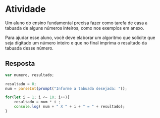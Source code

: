 # Atividade

Um aluno do ensino fundamental precisa fazer como tarefa de casa a tabuada de alguns números inteiros, como nos exemplos em anexo.

Para ajudar esse aluno, você deve elaborar um algoritmo que solicite que seja digitado um número inteiro e que no final imprima o resultado da tabuada desse número.

## Resposta

``` javascript
var numero, resultado; 

resultado = 0;
num = parseInt(prompt("Informe a tabuada desejada: "));

for(let i = 1; i <= 10; i++){
    resultado = num * i ;
    console.log( num + " X " + i + " = " + resultado);
}

```

